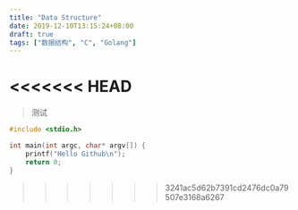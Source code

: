 ```yaml
---
title: "Data Structure"
date: 2019-12-10T13:15:24+08:00
draft: true
tags: ["数据结构", "C", "Golang"]
---
```



<<<<<<< HEAD
=======
> 测试

```c
#include <stdio.h>

int main(int argc, char* argv[]) {
	printf("Hello Github\n");
	return 0;
}
```
>>>>>>> 3241ac5d62b7391cd2476dc0a79507e3168a6267
